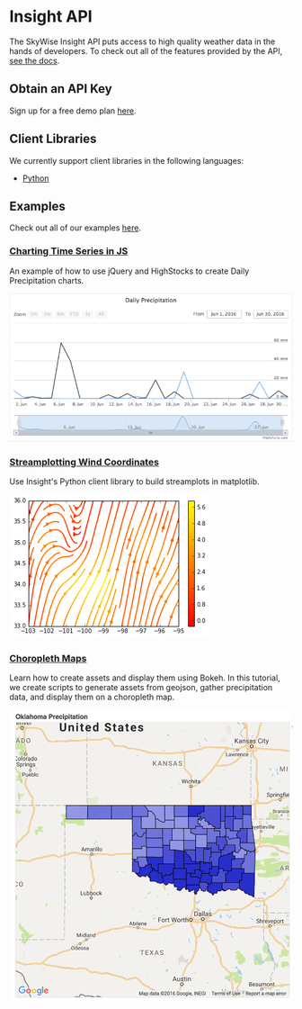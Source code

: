 # Insight API
The SkyWise Insight API puts access to high quality weather data in the hands of developers. To check out all of the features provided by the API, [see the docs](http://docs.api.wdtinc.com/insight-api/en/latest/overview.html).

## Obtain an API Key
Sign up for a free demo plan [here](http://skywise.wdtinc.com).

## Client Libraries
We currently support client libraries in the following languages:

- [Python](https://github.com/wdtinc/skywise-insight-py)

## Examples
Check out all of our examples [here](/examples).

### [Charting Time Series in JS](/examples/js/time_series_charting_in_js.md)
An example of how to use jQuery and HighStocks to create Daily Precipitation charts.

![img](/static/img/daily_precip.png)

### [Streamplotting Wind Coordinates](/examples/python/wind_coordinates_matplotlib.md)

Use Insight's Python client library to build streamplots in matplotlib.

![img](/static/img/wind_streamplot.png)

### [Choropleth Maps](/examples/python/asset_creation_and_display_in_bokeh.md)

Learn how to create assets and display them using Bokeh. In this tutorial, we create scripts to generate assets from geojson, gather precipitation data, and display them on a choropleth map.

<img src="/static/img/bokeh_counties_plotted.png" width="600" />